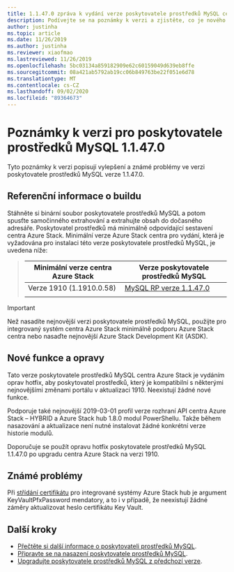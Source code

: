 ```yaml
---
title: 1.1.47.0 zpráva k vydání verze poskytovatele prostředků MySQL centra pro Azure Stack
description: Podívejte se na poznámky k verzi a zjistěte, co je nového ve 1.1.47.0 aktualizace poskytovatele prostředků MySQL centra pro Azure Stack.
author: justinha
ms.topic: article
ms.date: 11/26/2019
ms.author: justinha
ms.reviewer: xiaofmao
ms.lastreviewed: 11/26/2019
ms.openlocfilehash: 5bc03134a859182909e62c60159049d639eb8ffe
ms.sourcegitcommit: 08a421ab5792ab19cc06b849763be22f051e6d78
ms.translationtype: MT
ms.contentlocale: cs-CZ
ms.lasthandoff: 09/02/2020
ms.locfileid: "89364673"
---
```

# <a name="mysql-resource-provider-11470-release-notes"></a>Poznámky k verzi pro poskytovatele prostředků MySQL 1.1.47.0

Tyto poznámky k verzi popisují vylepšení a známé problémy ve verzi poskytovatele prostředků MySQL verze 1.1.47.0.

## <a name="build-reference"></a>Referenční informace o buildu
Stáhněte si binární soubor poskytovatele prostředků MySQL a potom spusťte samočinného extrahování a extrahujte obsah do dočasného adresáře. Poskytovatel prostředků má minimálně odpovídající sestavení centra Azure Stack. Minimální verze Azure Stack centra pro vydání, která je vyžadována pro instalaci této verze poskytovatele prostředků MySQL, je uvedena níže:

> |Minimální verze centra Azure Stack|Verze poskytovatele prostředků MySQL|
> |-----|-----|
> |Verze 1910 (1.1910.0.58)|[MySQL RP verze 1.1.47.0](https://aka.ms/azurestackmysqlrp11470)|  
> |     |     |

> [!IMPORTANT]
> Než nasadíte nejnovější verzi poskytovatele prostředků MySQL, použijte pro integrovaný systém centra Azure Stack minimálně podporu Azure Stack centra nebo nasaďte nejnovější Azure Stack Development Kit (ASDK).

## <a name="new-features-and-fixes"></a>Nové funkce a opravy

Tato verze poskytovatele prostředků MySQL centra Azure Stack je vydáním oprav hotfix, aby poskytovatel prostředků, který je kompatibilní s některými nejnovějšími změnami portálu v aktualizaci 1910. Neexistují žádné nové funkce.

Podporuje také nejnovější 2019-03-01 profil verze rozhraní API centra Azure Stack – HYBRID a Azure Stack hub 1.8.0 modul PowerShellu. Takže během nasazování a aktualizace není nutné instalovat žádné konkrétní verze historie modulů.

Doporučuje se použít opravu hotfix poskytovatele prostředků MySQL 1.1.47.0 po upgradu centra Azure Stack na verzi 1910.

## <a name="known-issues"></a>Známé problémy

Při [střídání certifikátu](azure-stack-mysql-resource-provider-maintain.md#secrets-rotation) pro integrované systémy Azure Stack hub je argument KeyVaultPfxPassword mendatory, a to i v případě, že neexistují žádné záměry aktualizovat heslo certifikátu Key Vault.

## <a name="next-steps"></a>Další kroky

- [Přečtěte si další informace o poskytovateli prostředků MySQL](azure-stack-mysql-resource-provider.md).
- [Připravte se na nasazení poskytovatele prostředků MySQL](azure-stack-mysql-resource-provider-deploy.md#prerequisites).
- [Upgradujte poskytovatele prostředků MySQL z předchozí verze](azure-stack-mysql-resource-provider-update.md).
